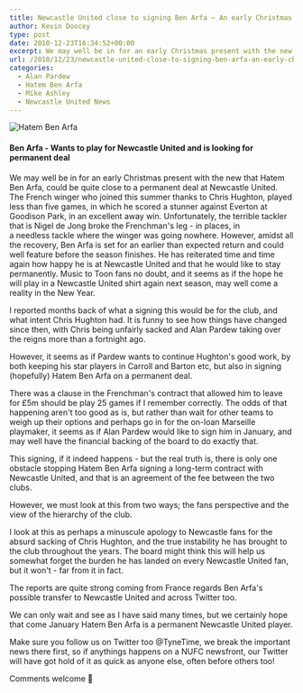 ```yaml
---
title: Newcastle United close to signing Ben Arfa – An early Christmas present?
author: Kevin Doocey
type: post
date: 2010-12-23T16:34:52+00:00
excerpt: We may well be in for an early Christmas present with the new that Hatem Ben Arfa, could be quite close to a permanent deal..
url: /2010/12/23/newcastle-united-close-to-signing-ben-arfa-an-early-christmas-present/
categories:
  - Alan Pardew
  - Hatem Ben Arfa
  - Mike Ashley
  - Newcastle United News
---
```


![Hatem Ben Arfa](https://www.tynetime.com/wp-content/uploads/2010/12/Hatem-Ben-Arfa-006.jpg "Hatem-Ben-Arfa-006")

#### Ben Arfa - Wants to play for Newcastle United and is looking for permanent deal

We may well be in for an early Christmas present with the new that Hatem Ben Arfa, could be quite close to a permanent deal at Newcastle United. The French winger who joined this summer thanks to Chris Hughton, played less than five games, in which he scored a stunner against Everton at Goodison Park, in an excellent away win. Unfortunately, the terrible tackler that is Nigel de Jong broke the Frenchman's leg - in places, in a needless tackle where the winger was going nowhere. However, amidst all the recovery, Ben Arfa is set for an earlier than expected return and could well feature before the season finishes. He has reiterated time and time again how happy he is at Newcastle United and that he would like to stay permanently. Music to Toon fans no doubt, and it seems as if the hope he will play in a Newcastle United shirt again next season, may well come a reality in the New Year.

I reported months back of what a signing this would be for the club, and what intent Chris Hughton had. It is funny to see how things have changed since then, with Chris being unfairly sacked and Alan Pardew taking over the reigns more than a fortnight ago.

However, it seems as if Pardew wants to continue Hughton's good work, by both keeping his star players in Carroll and Barton etc, but also in signing (hopefully) Hatem Ben Arfa on a permanent deal.

There was a clause in the Frenchman's contract that allowed him to leave for £5m should be play 25 games if I remember correctly. The odds of that happening aren't too good as is, but rather than wait for other teams to weigh up their options and perhaps go in for the on-loan Marseille playmaker, it seems as if Alan Pardew would like to sign him in January, and may well have the financial backing of the board to do exactly that.

This signing, if it indeed happens - but the real truth is, there is only one obstacle stopping Hatem Ben Arfa signing a long-term contract with Newcastle United, and that is an agreement of the fee between the two clubs.

However, we must look at this from two ways; the fans perspective and the view of the hierarchy of the club.

I look at this as perhaps a minuscule apology to Newcastle fans for the absurd sacking of Chris Hughton, and the true instability he has brought to the club throughout the years. The board might think this will help us somewhat forget the burden he has landed on every Newcastle United fan, but it won't - far from it in fact.

The reports are quite strong coming from France regards Ben Arfa's possible transfer to Newcastle United and across Twitter too.

We can only wait and see as I have said many times, but we certainly hope that come January Hatem Ben Arfa is a permanent Newcastle United player.

Make sure you follow us on Twitter too @TyneTime, we break the important news there first, so if anythings happens on a NUFC newsfront, our Twitter will have got hold of it as quick as anyone else, often before others too!

Comments welcome 🙂

